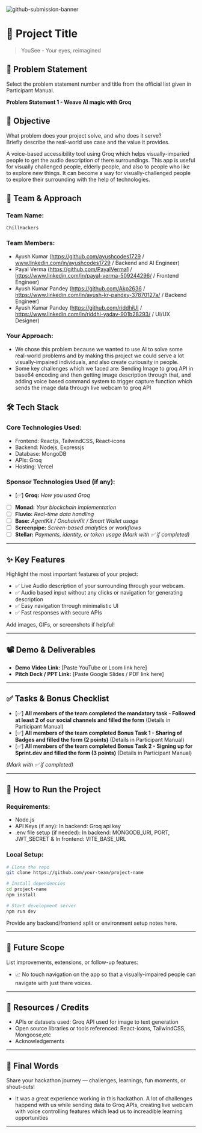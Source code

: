 ![github-submission-banner](https://github.com/user-attachments/assets/a1493b84-e4e2-456e-a791-ce35ee2bcf2f)

# 🚀 Project Title

> YouSee - Your eyes, reimagined

## 📌 Problem Statement

Select the problem statement number and title from the official list given in Participant Manual.

**Problem Statement 1 - Weave AI magic with Groq**

## 🎯 Objective

What problem does your project solve, and who does it serve?  
Briefly describe the real-world use case and the value it provides.

A voice-based accessibility tool using Groq which helps visually-imparied people to get the audio description of there surroundings. This app is useful for visually challenged people, elderly people, and also to people who like to explore new things. It can become a way for visually-challenged people to explore their surrounding with the help of technologies.

## 🧠 Team & Approach

### Team Name:  
`ChillHackers`

### Team Members:  
- Ayush Kumar (https://github.com/ayushcodes1729 / www.linkedin.com/in/ayushcodes1729 / Backend and AI Engineer)  
- Payal Verma (https://github.com/PayalVerma1 / https://www.linkedin.com/in/payal-verma-509244296/ / Frontend Engineer)
- Ayush Kumar Pandey (https://github.com/Akp2636 / https://www.linkedin.com/in/ayush-kr-pandey-37870127a/ / Backend Engineer)
- Ayush Kumar Pandey (https://github.com/riddhiUI / https://www.linkedin.com/in/riddhi-yadav-901b28293/ / UI/UX Designer)

### Your Approach:  

- We chose this problem because we wanted to use AI to solve some real-world problems and by making this project we could serve a lot visually-impaired individuals, and also create curiousity in people.
- Some key challenges which we faced are: Sending Image to groq API in base64 encoding and then getting image description through that, and adding voice based command system to trigger capture function which sends the image data through live webcam to groq API

## 🛠️ Tech Stack

### Core Technologies Used:
- Frontend: Reactjs, TailwindCSS, React-icons
- Backend: Nodejs, Expressjs
- Database: MongoDB
- APIs: Groq
- Hosting: Vercel

### Sponsor Technologies Used (if any):
- [✅] **Groq:** _How you used Groq_  
- [ ] **Monad:** _Your blockchain implementation_  
- [ ] **Fluvio:** _Real-time data handling_  
- [ ] **Base:** _AgentKit / OnchainKit / Smart Wallet usage_  
- [ ] **Screenpipe:** _Screen-based analytics or workflows_  
- [ ] **Stellar:** _Payments, identity, or token usage_
*(Mark with ✅ if completed)*
---

## ✨ Key Features

Highlight the most important features of your project:

- ✅ Live Audio description of your surrounding through your webcam.
- ✅ Audio based input without any clicks or navigation for generating description
- ✅ Easy navigation through minimalistic UI
- ✅ Fast responses with secure APIs

Add images, GIFs, or screenshots if helpful!

---

## 📽️ Demo & Deliverables

- **Demo Video Link:** [Paste YouTube or Loom link here]  
- **Pitch Deck / PPT Link:** [Paste Google Slides / PDF link here]  

---

## ✅ Tasks & Bonus Checklist

- [✅] **All members of the team completed the mandatory task - Followed at least 2 of our social channels and filled the form** (Details in Participant Manual)  
- [✅] **All members of the team completed Bonus Task 1 - Sharing of Badges and filled the form (2 points)**  (Details in Participant Manual)
- [✅] **All members of the team completed Bonus Task 2 - Signing up for Sprint.dev and filled the form (3 points)**  (Details in Participant Manual)

*(Mark with ✅ if completed)*

---

## 🧪 How to Run the Project

### Requirements:
- Node.js
- API Keys (if any): In backend: Groq api key
- .env file setup (if needed): In backend: MONGODB_URI, PORT, JWT_SECRET & In frontend: VITE_BASE_URL

### Local Setup:
```bash
# Clone the repo
git clone https://github.com/your-team/project-name

# Install dependencies
cd project-name
npm install

# Start development server
npm run dev
```

Provide any backend/frontend split or environment setup notes here.

---

## 🧬 Future Scope

List improvements, extensions, or follow-up features:

- 📈 No touch navigation on the app so that a visually-impaired people can navigate with just there voices. 

---

## 📎 Resources / Credits

- APIs or datasets used: Groq API used for image to text generation
- Open source libraries or tools referenced: React-icons, TailwindCSS, Mongoose,etc
- Acknowledgements  

---

## 🏁 Final Words

Share your hackathon journey — challenges, learnings, fun moments, or shout-outs!
- It was a great experience working in this hackathon. A lot of challenges happend with us while sending data to Groq APIs, creating live webcam with voice controlling features which lead us to increadible learning opportunities
---